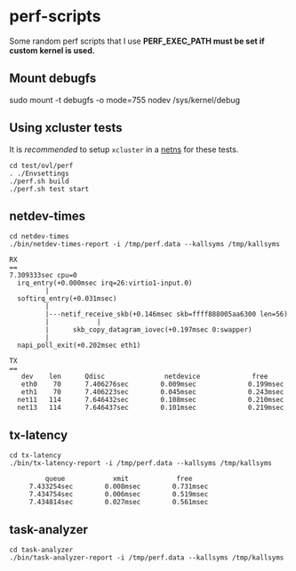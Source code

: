 # perf-scripts
Some random perf scripts that I use
**PERF_EXEC_PATH must be set if custom kernel is used.**

## Mount debugfs
sudo mount -t debugfs -o mode=755 nodev /sys/kernel/debug

## Using xcluster tests
It is *recommended* to setup `xcluster` in a
[netns](https://github.com/Nordix/xcluster/blob/master/doc/netns.md)
for these tests.

```
cd test/ovl/perf
. ./Envsettings
./perf.sh build
./perf.sh test start
```

## netdev-times
```
cd netdev-times
./bin/netdev-times-report -i /tmp/perf.data --kallsyms /tmp/kallsyms

RX
==
7.309333sec cpu=0
  irq_entry(+0.000msec irq=26:virtio1-input.0)
         |
  softirq_entry(+0.031msec)
         |
         |---netif_receive_skb(+0.146msec skb=ffff888005aa6300 len=56)
         |            |
         |      skb_copy_datagram_iovec(+0.197msec 0:swapper)
         |
  napi_poll_exit(+0.202msec eth1)

TX
==
   dev    len      Qdisc               netdevice             free
   eth0    70      7.406276sec        0.009msec             0.199msec
   eth1    70      7.406223sec        0.045msec             0.243msec
  net11   114      7.646432sec        0.108msec             0.210msec
  net13   114      7.646437sec        0.101msec             0.219msec
```

## tx-latency
```
cd tx-latency
./bin/tx-latency-report -i /tmp/perf.data --kallsyms /tmp/kallsyms

         queue            xmit            free
     7.433254sec        0.008msec        0.731msec
     7.434754sec        0.006msec        0.519msec
     7.434814sec        0.027msec        0.561msec
```

## task-analyzer
```
cd task-analyzer
./bin/task-analyzer-report -i /tmp/perf.data --kallsyms /tmp/kallsyms

